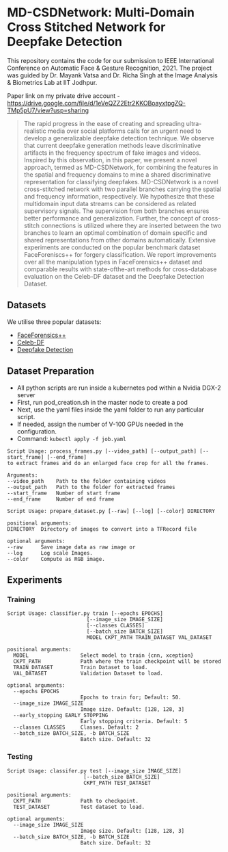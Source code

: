 # MD-CSDNetwork: Multi-Domain Cross Stitched Network for Deepfake Detection

This repository contains the code for our submission to IEEE International Conference on Automatic Face & Gesture Recognition, 2021. 
The project was guided by Dr. Mayank Vatsa and Dr. Richa Singh at the Image Analysis & Biometrics Lab at IIT Jodhpur.

Paper link on my private drive account - https://drive.google.com/file/d/1eVeQZZ2Etr2KKOBoayxtpgZQ-TMp5pU7/view?usp=sharing

>The rapid progress in the ease of creating and spreading ultra-realistic media over social platforms calls for an urgent need to develop a generalizable deepfake detection technique. We observe that current deepfake generation methods leave discriminative artifacts in the frequency spectrum of fake images and videos. Inspired by this observation, in this paper, we present a novel approach, termed as MD-CSDNetwork, for combining the features in the spatial and frequency domains to mine a shared discriminative representation for classifying deepfakes. MD-CSDNetwork is a novel cross-stitched network with two parallel branches carrying the spatial and frequency information, respectively. We hypothesize that these multidomain input data streams can be considered as related supervisory signals. The supervision from both branches ensures better performance and generalization. Further, the concept of cross-stitch connections is utilized where they are inserted between the two branches to learn an optimal combination of domain specific and shared representations from other domains automatically. Extensive experiments are conducted on the popular benchmark dataset FaceForeniscs++ for forgery classification. We report improvements over all the manipulation types in FaceForensics++ dataset and comparable results with state-ofthe-art methods for cross-database evaluation on the Celeb-DF
dataset and the Deepfake Detection Dataset.

## Datasets

We utilise three popular datasets:
* [FaceForensics++](https://github.com/ondyari/FaceForensics)
* [Celeb-DF](http://www.cs.albany.edu/~lsw/celeb-deepfakeforensics.html)
* [Deepfake Detection](https://github.com/ondyari/FaceForensics/tree/master/dataset/DeepFakeDetection)

## Dataset Preparation

* All python scripts are run inside a kubernetes pod within a Nvidia DGX-2 server  
* First, run pod_creation.sh in the master node to create a pod  
* Next, use the yaml files inside the yaml folder to run any particular script.   
* If needed, assign the number of V-100 GPUs needed in the configuration.    
* Command: 
  ``` kubectl apply -f job.yaml  ``` 

``` 
Script Usage: process_frames.py [--video_path] [--output_path] [--start_frame] [--end_frame] 
to extract frames and do an enlarged face crop for all the frames. 

Arguments:
--video_path    Path to the folder containing videos
--output_path   Path to the folder for extracted frames
--start_frame   Number of start frame
--end_frame     Number of end frame

Script Usage: prepare_dataset.py [--raw] [--log] [--color] DIRECTORY

positional arguments:
DIRECTORY  Directory of images to convert into a TFRecord file

optional arguments:
--raw      Save image data as raw image or 
--log      Log scale Images.
--color    Compute as RGB image.
```
## Experiments

### Training
```
Script Usage: classifier.py train [--epochs EPOCHS]
                          [--image_size IMAGE_SIZE]
                          [--classes CLASSES]
                          [--batch_size BATCH_SIZE]
                          MODEL CKPT_PATH TRAIN_DATASET VAL_DATASET

positional arguments:
  MODEL                 Select model to train {cnn, xception}
  CKPT_PATH             Path where the train checkpoint will be stored
  TRAIN_DATASET         Train Dataset to load.
  VAL_DATASET           Validation Dataset to load.

optional arguments:
  --epochs EPOCHS
                        Epochs to train for; Default: 50.
  --image_size IMAGE_SIZE
                        Image size. Default: [128, 128, 3]
  --early_stopping EARLY_STOPPING
                        Early stopping criteria. Default: 5
  --classes CLASSES     Classes. Default: 2
  --batch_size BATCH_SIZE, -b BATCH_SIZE
                        Batch size. Default: 32

```

### Testing
```
Script Usage: classifer.py test [--image_size IMAGE_SIZE]
                         [--batch_size BATCH_SIZE]
                         CKPT_PATH TEST_DATASET

positional arguments:
  CKPT_PATH             Path to checkpoint.
  TEST_DATASET          Test dataset to load.

optional arguments:
  --image_size IMAGE_SIZE
                        Image size. Default: [128, 128, 3]
  --batch_size BATCH_SIZE, -b BATCH_SIZE
                        Batch size. Default: 32
```
